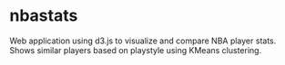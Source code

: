 # nbastats

Web application using d3.js to visualize and compare NBA player stats. Shows similar players based on playstyle using KMeans clustering.

